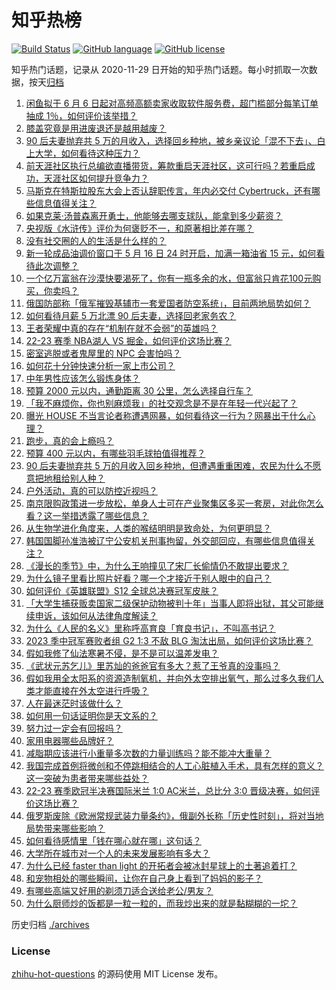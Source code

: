 # 知乎热榜
[![Build Status](https://github.com/ToWeLong/zhihu-hot-questions/workflows/CI/badge.svg)](https://github.com/ToWeLong/zhihu-hot-questions/actions)
[![GitHub language](https://img.shields.io/badge/language-golang-orange.svg)](https://golang.org/)
[![GitHub license](https://img.shields.io/github/license/ToWeLong/zhihu-hot-questions)](https://github.com/ToWeLong/zhihu-hot-questions/blob/main/LICENSE)

知乎热门话题，记录从 2020-11-29 日开始的知乎热门话题。每小时抓取一次数据，按天[归档](./archives)

<!-- BEGIN -->

1. [闲鱼拟于 6 月 6 日起对高频高额卖家收取软件服务费，超门槛部分每笔订单抽成 1％，如何评价该举措？](https://www.zhihu.com/question/601277544)
1. [膝盖究竟是用进废退还是越用越废？](https://www.zhihu.com/question/420339308)
1. [90 后夫妻抛弃共 5 万的月收入，选择回乡种地，被乡亲议论「混不下去」、白上大学，如何看待这种压力？](https://www.zhihu.com/question/601373198)
1. [前天涯社区执行总编欲直播带货，筹款重启天涯社区，这可行吗？若重启成功，天涯社区如何提升竞争力？](https://www.zhihu.com/question/601295768)
1. [马斯克在特斯拉股东大会上否认辞职传言，年内必交付 Cybertruck，还有哪些信息值得关注？](https://www.zhihu.com/question/600386533)
1. [如果克莱·汤普森离开勇士，他能够去哪支球队，能拿到多少薪资？](https://www.zhihu.com/question/601074779)
1. [央视版《水浒传》评价为何褒贬不一，和原著相比差在哪？](https://www.zhihu.com/question/600638081)
1. [没有社交圈的人的生活是什么样的？](https://www.zhihu.com/question/284102524)
1. [新一轮成品油调价窗口于 5 月 16 日 24 时开启，加满一箱油省 15 元，如何看待此次调整？](https://www.zhihu.com/question/601298043)
1. [一个亿万富翁在沙漠快要渴死了，你有一瓶多余的水，但富翁只肯花100元购买，你卖吗？](https://www.zhihu.com/question/600146021)
1. [俄国防部称「俄军摧毁基辅市一套爱国者防空系统」，目前两地局势如何？](https://www.zhihu.com/question/601337665)
1. [如何看待月薪 5 万北漂 90 后夫妻，选择回老家务农？](https://www.zhihu.com/question/601373739)
1. [王者荣耀中真的存在“机制在就不会弱”的英雄吗？](https://www.zhihu.com/question/595891450)
1. [22-23 赛季 NBA湖人 VS 掘金，如何评价这场比赛？](https://www.zhihu.com/question/601421757)
1. [密室逃脱或者鬼屋里的 NPC 会害怕吗？](https://www.zhihu.com/question/347329365)
1. [如何花十分钟快速分析一家上市公司？](https://www.zhihu.com/question/543193716)
1. [中年男性应该怎么锻炼身体？](https://www.zhihu.com/question/578373175)
1. [预算 2000 元以内，通勤距离 30 公里，怎么选择自行车？](https://www.zhihu.com/question/600158572)
1. [「我不麻烦你，你也别麻烦我」的社交观念是不是在年轻一代兴起了？](https://www.zhihu.com/question/600490461)
1. [曝光 HOUSE 不当言论者称遭遇网暴，如何看待这一行为？网暴出于什么心理？](https://www.zhihu.com/question/601269215)
1. [跑步，真的会上瘾吗？](https://www.zhihu.com/question/600702257)
1. [预算 400 元以内，有哪些羽毛球拍值得推荐？](https://www.zhihu.com/question/599657415)
1. [90 后夫妻抛弃共 5 万的月收入回乡种地，但遭遇重重困难，农民为什么不愿意把地租给别人种？](https://www.zhihu.com/question/601373476)
1. [户外活动，真的可以防控近视吗？](https://www.zhihu.com/question/597602967)
1. [南京限购政策进一步放松，单身人士可在产业聚集区多买一套房，对此你怎么看？这一举措透露了哪些信息？](https://www.zhihu.com/question/601243156)
1. [从生物学进化角度来，人类的喉结明明是致命处，为何更明显？](https://www.zhihu.com/question/597957066)
1. [韩国国脚孙准浩被辽宁公安机关刑事拘留，外交部回应，有哪些信息值得关注？](https://www.zhihu.com/question/601277146)
1. [《漫长的季节》中，为什么王响撞见了宋厂长偷情仍不敢提出要求？](https://www.zhihu.com/question/600965284)
1. [为什么镜子里看比照片好看？哪一个才接近于别人眼中的自己？](https://www.zhihu.com/question/29077038)
1. [如何评价《英雄联盟》S12 全球总决赛冠军皮肤？](https://www.zhihu.com/question/601386808)
1. [「大学生捕获贩卖国家二级保护动物被判十年」当事人即将出狱，其父可能继续申诉，该如何从法律角度解读？](https://www.zhihu.com/question/600572261)
1. [为什么《人民的名义》里称呼高育良「育良书记」，不叫高书记？](https://www.zhihu.com/question/531339027)
1. [2023 季中冠军赛败者组 G2 1:3 不敌 BLG 淘汰出局，如何评价这场比赛？](https://www.zhihu.com/question/601322269)
1. [假如我修了仙法寒暑不侵，是不是可以温差发电？](https://www.zhihu.com/question/600495239)
1. [《武状元苏乞儿》里苏灿的爸爸官有多大？惹了王爷真的没事吗？](https://www.zhihu.com/question/600657398)
1. [假如我用全太阳系的资源造制氧机，并向外太空排出氧气，那么过多久我们人类才能直接在外太空进行呼吸？](https://www.zhihu.com/question/600399507)
1. [人在最迷茫时该做什么？](https://www.zhihu.com/question/595521100)
1. [如何用一句话证明你是天文系的？](https://www.zhihu.com/question/600284364)
1. [努力过一定会有回报吗？](https://www.zhihu.com/question/595730354)
1. [家用电器哪些品牌好？](https://www.zhihu.com/question/413900076)
1. [减脂期应该进行小重量多次数的力量训练吗？能不能冲大重量？](https://www.zhihu.com/question/596472787)
1. [我国完成首例将微创和不停跳相结合的人工心脏植入手术，具有怎样的意义？这一突破为患者带来哪些益处？](https://www.zhihu.com/question/601270409)
1. [22-23 赛季欧冠半决赛国际米兰 1:0 AC米兰，总比分 3:0 晋级决赛，如何评价这场比赛？](https://www.zhihu.com/question/601399551)
1. [俄罗斯废除《欧洲常规武装力量条约》，俄副外长称「历史性时刻」，将对当地局势带来哪些影响？](https://www.zhihu.com/question/601435980)
1. [如何看待感情里「钱在哪心就在哪」这句话？](https://www.zhihu.com/question/599386499)
1. [大学所在城市对一个人的未来发展影响有多大？](https://www.zhihu.com/question/600897516)
1. [为什么已经 faster than light 的开拓者会被冰封星球上的土著追着打？](https://www.zhihu.com/question/599289272)
1. [和宠物相处的哪些瞬间，让你在自己身上看到了妈妈的影子？](https://www.zhihu.com/question/600617358)
1. [有哪些高端又好用的剃须刀适合送给老公/男友？](https://www.zhihu.com/question/599191365)
1. [为什么厨师炒的饭都是一粒一粒的，而我炒出来的就是黏糊糊的一坨？](https://www.zhihu.com/question/478428170)

<!-- END -->

历史归档 [./archives](./archives)


### License
[zhihu-hot-questions](https://github.com/towelong/zhihu-hot-questions) 的源码使用 MIT License 发布。